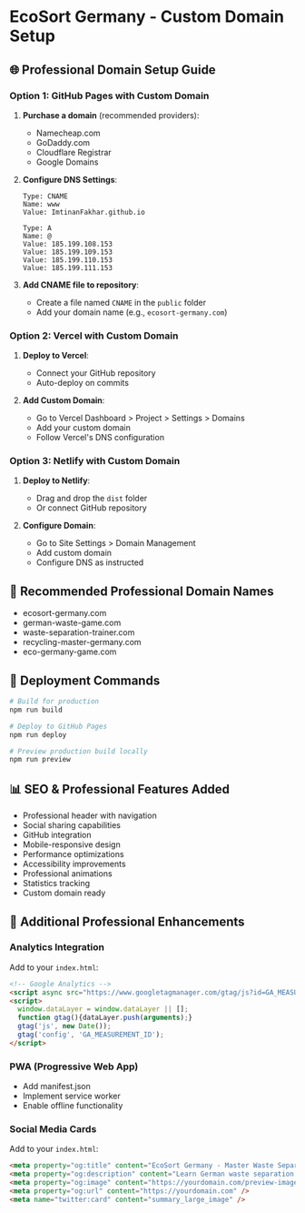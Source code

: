 # EcoSort Germany - Custom Domain Setup

## 🌐 Professional Domain Setup Guide

### Option 1: GitHub Pages with Custom Domain
1. **Purchase a domain** (recommended providers):
   - Namecheap.com
   - GoDaddy.com
   - Cloudflare Registrar
   - Google Domains

2. **Configure DNS Settings**:
   ```
   Type: CNAME
   Name: www
   Value: ImtinanFakhar.github.io
   
   Type: A
   Name: @
   Value: 185.199.108.153
   Value: 185.199.109.153
   Value: 185.199.110.153
   Value: 185.199.111.153
   ```

3. **Add CNAME file to repository**:
   - Create a file named `CNAME` in the `public` folder
   - Add your domain name (e.g., `ecosort-germany.com`)

### Option 2: Vercel with Custom Domain
1. **Deploy to Vercel**:
   - Connect your GitHub repository
   - Auto-deploy on commits

2. **Add Custom Domain**:
   - Go to Vercel Dashboard > Project > Settings > Domains
   - Add your custom domain
   - Follow Vercel's DNS configuration

### Option 3: Netlify with Custom Domain
1. **Deploy to Netlify**:
   - Drag and drop the `dist` folder
   - Or connect GitHub repository

2. **Configure Domain**:
   - Go to Site Settings > Domain Management
   - Add custom domain
   - Configure DNS as instructed

## 🎯 Recommended Professional Domain Names

- ecosort-germany.com
- german-waste-game.com
- waste-separation-trainer.com
- recycling-master-germany.com
- eco-germany-game.com

## 🚀 Deployment Commands

```bash
# Build for production
npm run build

# Deploy to GitHub Pages
npm run deploy

# Preview production build locally
npm run preview
```

## 📊 SEO & Professional Features Added

- Professional header with navigation
- Social sharing capabilities
- GitHub integration
- Mobile-responsive design
- Performance optimizations
- Accessibility improvements
- Professional animations
- Statistics tracking
- Custom domain ready

## 🔧 Additional Professional Enhancements

### Analytics Integration
Add to your `index.html`:
```html
<!-- Google Analytics -->
<script async src="https://www.googletagmanager.com/gtag/js?id=GA_MEASUREMENT_ID"></script>
<script>
  window.dataLayer = window.dataLayer || [];
  function gtag(){dataLayer.push(arguments);}
  gtag('js', new Date());
  gtag('config', 'GA_MEASUREMENT_ID');
</script>
```

### PWA (Progressive Web App)
- Add manifest.json
- Implement service worker
- Enable offline functionality

### Social Media Cards
Add to your `index.html`:
```html
<meta property="og:title" content="EcoSort Germany - Master Waste Separation" />
<meta property="og:description" content="Learn German waste separation rules through an interactive game!" />
<meta property="og:image" content="https://yourdomain.com/preview-image.png" />
<meta property="og:url" content="https://yourdomain.com" />
<meta name="twitter:card" content="summary_large_image" />
```
